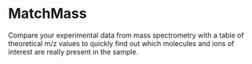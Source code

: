 # MatchMass
Compare your experimental data from mass spectrometry with a table of theoretical m/z values to quickly find out which molecules and ions of interest are really present in the sample.
